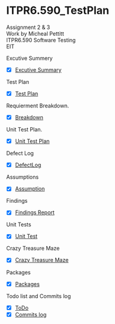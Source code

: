 # ITPR6.590_TestPlan
Assignment 2 & 3  
Work by Micheal Pettitt  
ITPR6.590 Software Testing  
EIT  
  


Excutive Summery  
- [x] [Excutive Summary](https://github.com/michealpettitt/ITPR6.590_TestPlan/blob/master/Executive%20summery.md)
  
Test Plan  
- [x] [Test Plan](https://github.com/michealpettitt/ITPR6.590_TestPlan/blob/master/TestPlan.md)
  
Requierment Breakdown. 
- [x] [Breakdown](https://github.com/michealpettitt/ITPR6.590_TestPlan/blob/master/RequirementBreakdown.md) 

Unit Test Plan.  
- [x] [Unit Test Plan](https://github.com/michealpettitt/ITPR6.590_TestPlan/blob/master/UnitTestPlan.md)  

  
Defect Log
- [x] [DefectLog](https://github.com/michealpettitt/ITPR6.590_TestPlan/blob/master/DefectLog.me)
  
Assumptions
- [x] [Assumption](https://github.com/michealpettitt/ITPR6.590_TestPlan/blob/master/Assumptions.md)
  
Findings  
- [x] [Findings Report](https://github.com/michealpettitt/ITPR6.590_TestPlan/blob/master/FindingsReport.md)
  
Unit Tests  
- [x] [Unit Test](https://github.com/michealpettitt/ITPR6.590_TestPlan/tree/master/CrazyMazeUnitTest)  
  
Crazy Treasure Maze
- [x] [Crazy Treasure Maze](https://github.com/michealpettitt/ITPR6.590_TestPlan/tree/master/Crazy%20Treasure%20Maze)
  
Packages  
- [x] [Packages](https://github.com/michealpettitt/ITPR6.590_TestPlan/tree/master/packages)  

Todo list and Commits log  
- [x] [ToDo](https://github.com/michealpettitt/ITPR6.590_TestPlan/blob/master/ToDos.md)
- [x] [Commits log](https://github.com/michealpettitt/ITPR6.590_TestPlan/commits/master)
